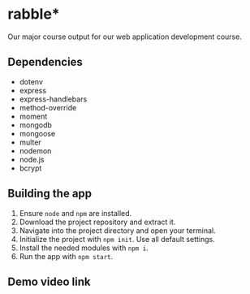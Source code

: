 # rabble*
Our major course output for our web application development course.

## Dependencies
- dotenv
- express
- express-handlebars
- method-override
- moment
- mongodb
- mongoose
- multer
- nodemon
- node.js
- bcrypt

## Building the app
1. Ensure `node` and `npm` are installed.
2. Download the project repository and extract it.
3. Navigate into the project directory and open your terminal.
4. Initialize the project with `npm init`. Use all default settings.
5. Install the needed modules with `npm i`.
6. Run the app with `npm start`.

## Demo video link
